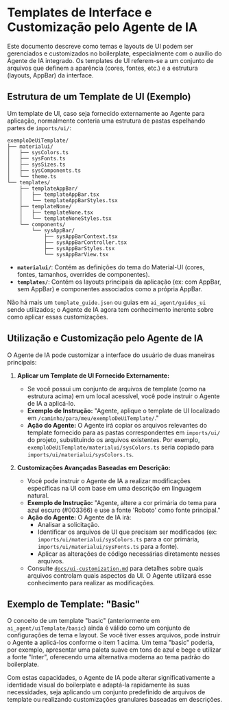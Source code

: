 # Templates de Interface e Customização pelo Agente de IA

Este documento descreve como temas e layouts de UI podem ser gerenciados e customizados no boilerplate, especialmente com o auxílio do Agente de IA integrado. Os templates de UI referem-se a um conjunto de arquivos que definem a aparência (cores, fontes, etc.) e a estrutura (layouts, AppBar) da interface.

## Estrutura de um Template de UI (Exemplo)

Um template de UI, caso seja fornecido externamente ao Agente para aplicação, normalmente conteria uma estrutura de pastas espelhando partes de `imports/ui/`:

```
exemploDeUiTemplate/
├── materialui/
│   ├── sysColors.ts
│   ├── sysFonts.ts
│   ├── sysSizes.ts
│   ├── sysComponents.ts
│   └── theme.ts
└── templates/
    ├── templateAppBar/
    │   ├── templateAppBar.tsx
    │   └── templateAppBarStyles.tsx
    ├── templateNone/
    │   ├── templateNone.tsx
    │   └── templateNoneStyles.tsx
    └── components/
        └── sysAppBar/
            ├── sysAppBarContext.tsx
            ├── sysAppBarController.tsx
            ├── sysAppBarStyles.tsx
            └── sysAppBarView.tsx
```

*   **`materialui/`**: Contém as definições do tema do Material-UI (cores, fontes, tamanhos, overrides de componentes).
*   **`templates/`**: Contém os layouts principais da aplicação (ex: com AppBar, sem AppBar) e componentes associados como a própria AppBar.

Não há mais um `template_guide.json` ou guias em `ai_agent/guides_ui` sendo utilizados; o Agente de IA agora tem conhecimento inerente sobre como aplicar essas customizações.

## Utilização e Customização pelo Agente de IA

O Agente de IA pode customizar a interface do usuário de duas maneiras principais:

1.  **Aplicar um Template de UI Fornecido Externamente:**
    *   Se você possui um conjunto de arquivos de template (como na estrutura acima) em um local acessível, você pode instruir o Agente de IA a aplicá-lo.
    *   **Exemplo de Instrução:** "Agente, aplique o template de UI localizado em `/caminho/para/meu/exemploDeUiTemplate/`."
    *   **Ação do Agente:** O Agente irá copiar os arquivos relevantes do template fornecido para as pastas correspondentes em `imports/ui/` do projeto, substituindo os arquivos existentes. Por exemplo, `exemploDeUiTemplate/materialui/sysColors.ts` seria copiado para `imports/ui/materialui/sysColors.ts`.

2.  **Customizações Avançadas Baseadas em Descrição:**
    *   Você pode instruir o Agente de IA a realizar modificações específicas na UI com base em uma descrição em linguagem natural.
    *   **Exemplo de Instrução:** "Agente, altere a cor primária do tema para azul escuro (#003366) e use a fonte 'Roboto' como fonte principal."
    *   **Ação do Agente:** O Agente de IA irá:
        *   Analisar a solicitação.
        *   Identificar os arquivos de UI que precisam ser modificados (ex: `imports/ui/materialui/sysColors.ts` para a cor primária, `imports/ui/materialui/sysFonts.ts` para a fonte).
        *   Aplicar as alterações de código necessárias diretamente nesses arquivos.
    *   Consulte [`docs/ui-customization.md`](./ui-customization.md) para detalhes sobre quais arquivos controlam quais aspectos da UI. O Agente utilizará esse conhecimento para realizar as modificações.

## Exemplo de Template: "Basic"
O conceito de um template "basic" (anteriormente em `ai_agent/uiTemplate/basic`) ainda é válido como um conjunto de configurações de tema e layout. Se você tiver esses arquivos, pode instruir o Agente a aplicá-los conforme o item 1 acima. Um tema "basic" poderia, por exemplo, apresentar uma paleta suave em tons de azul e bege e utilizar a fonte "Inter", oferecendo uma alternativa moderna ao tema padrão do boilerplate.

Com estas capacidades, o Agente de IA pode alterar significativamente a identidade visual do boilerplate e adaptá-la rapidamente às suas necessidades, seja aplicando um conjunto predefinido de arquivos de template ou realizando customizações granulares baseadas em descrições.
